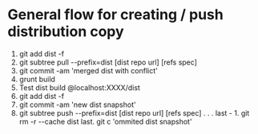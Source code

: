 
General flow for creating / push distribution copy
=====
1. git add dist -f
2. git subtree pull --prefix=dist [dist repo url] [refs spec]
3. git commit -am 'merged dist with conflict'
4. grunt build
5. Test dist build @localhost:XXXX/dist
6. git add dist -f
7. git commit -am 'new dist snapshot'
8. git subtree push --prefix=dist [dist repo url] [refs spec]
.
.
.
last - 1. git rm -r --cache dist
last. git c 'ommited dist snapshot'
